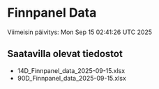 # Finnpanel Data

Viimeisin päivitys: Mon Sep 15 02:41:26 UTC 2025

## Saatavilla olevat tiedostot
- 14D_Finnpanel_data_2025-09-15.xlsx
- 90D_Finnpanel_data_2025-09-15.xlsx
